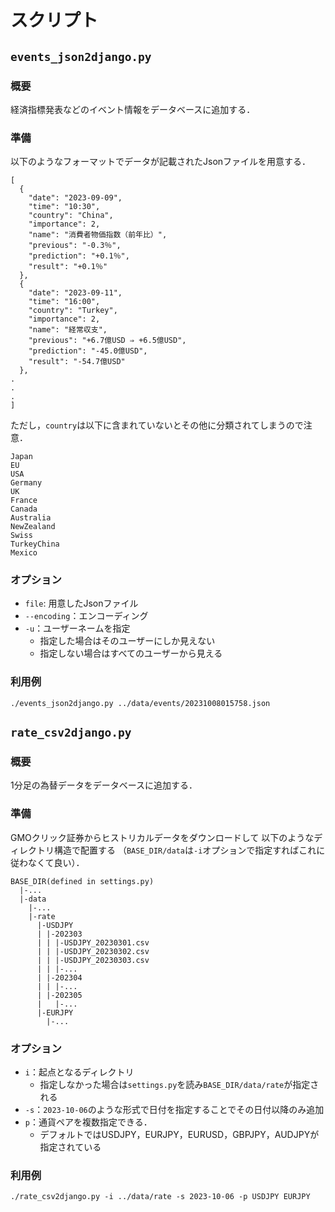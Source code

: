 # スクリプト
## `events_json2django.py`
### 概要
経済指標発表などのイベント情報をデータベースに追加する．
### 準備
以下のようなフォーマットでデータが記載されたJsonファイルを用意する．
```
[
  {
    "date": "2023-09-09",
    "time": "10:30",
    "country": "China",
    "importance": 2,
    "name": "消費者物価指数（前年比）",
    "previous": "-0.3％",
    "prediction": "+0.1％",
    "result": "+0.1％"
  },
  {
    "date": "2023-09-11",
    "time": "16:00",
    "country": "Turkey",
    "importance": 2,
    "name": "経常収支",
    "previous": "+6.7億USD ⇒ +6.5億USD",
    "prediction": "-45.0億USD",
    "result": "-54.7億USD"
  },
.
.
.
]
```
ただし，`country`は以下に含まれていないとその他に分類されてしまうので注意．
```
Japan
EU
USA
Germany
UK
France
Canada
Australia
NewZealand
Swiss
TurkeyChina
Mexico
```
### オプション
- `file`: 用意したJsonファイル
- `--encoding`：エンコーディング
- `-u`：ユーザーネームを指定
  - 指定した場合はそのユーザーにしか見えない
  - 指定しない場合はすべてのユーザーから見える
### 利用例
```
./events_json2django.py ../data/events/20231008015758.json
```

## `rate_csv2django.py`
### 概要
1分足の為替データをデータベースに追加する．
### 準備
GMOクリック証券からヒストリカルデータをダウンロードして
以下のようなディレクトリ構造で配置する
（`BASE_DIR/data`は`-i`オプションで指定すればこれに従わなくて良い）．
```
BASE_DIR(defined in settings.py)
  |-...
  |-data
    |-...
    |-rate
      |-USDJPY
      | |-202303
      | | |-USDJPY_20230301.csv
      | | |-USDJPY_20230302.csv
      | | |-USDJPY_20230303.csv
      | | |-...
      | |-202304
      | | |-...
      | |-202305
      |   |-...
      |-EURJPY
        |-...
```
### オプション
- `i`：起点となるディレクトリ
  - 指定しなかった場合は`settings.py`を読み`BASE_DIR/data/rate`が指定される
- `-s`：`2023-10-06`のような形式で日付を指定することでその日付以降のみ追加
- `p`：通貨ペアを複数指定できる．
  - デフォルトではUSDJPY，EURJPY，EURUSD，GBPJPY，AUDJPYが指定されている

### 利用例
```
./rate_csv2django.py -i ../data/rate -s 2023-10-06 -p USDJPY EURJPY 
```
